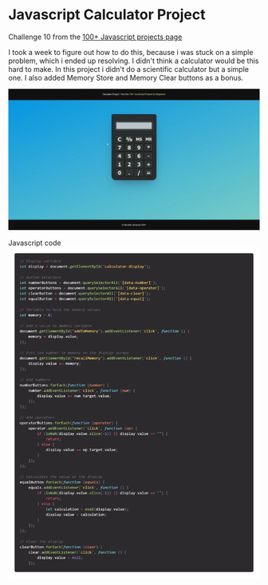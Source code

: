 # Javascript Calculator Project

Challenge 10 from the [100+ Javascript projects page](https://jsbeginners.com/calculator-javascript-project/)

I took a week to figure out how to do this, because i was stuck on a simple problem, which i ended up resolving. 
I didn't think a calculator would be this hard to make. In this project i didn't do a scientific calculator but a simple one.
I also added Memory Store and Memory Clear buttons as a bonus.

![project picture](challenge10.gif)

Javascript code
![project picture](js-code.png)
